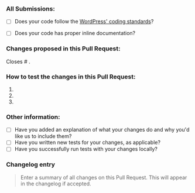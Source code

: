 ### All Submissions:

* [ ] Does your code follow the [WordPress' coding standards](https://make.wordpress.org/core/handbook/best-practices/coding-standards/)?
* [ ] Does your code has proper inline documentation? <!-- Guidelines: https://make.wordpress.org/core/handbook/best-practices/inline-documentation-standards/javascript/ -->


<!-- Mark completed items with an [x] -->

<!-- You can erase any parts of this template not applicable to your Pull Request. -->

### Changes proposed in this Pull Request:

<!-- Describe the changes made to this Pull Request and the reason for such changes. -->

Closes # .

### How to test the changes in this Pull Request:

1.
2.
3.

### Other information:

* [ ] Have you added an explanation of what your changes do and why you'd like us to include them?
* [ ] Have you written new tests for your changes, as applicable?
* [ ] Have you successfully run tests with your changes locally?

<!-- Mark completed items with an [x] -->

### Changelog entry

> Enter a summary of all changes on this Pull Request. This will appear in the changelog if accepted.
